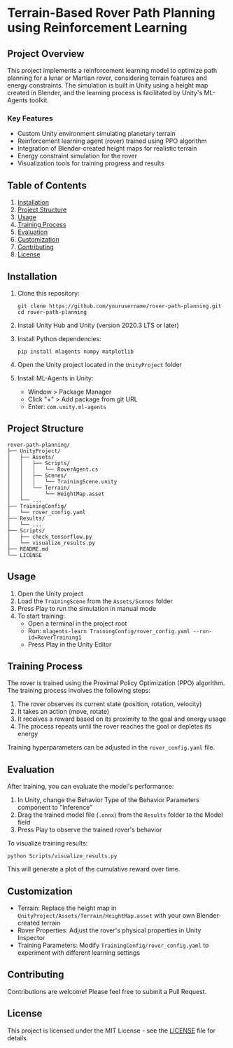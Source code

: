 # Terrain-Based Rover Path Planning using Reinforcement Learning

## Project Overview

This project implements a reinforcement learning model to optimize path planning for a lunar or Martian rover, considering terrain features and energy constraints. The simulation is built in Unity using a height map created in Blender, and the learning process is facilitated by Unity's ML-Agents toolkit.

### Key Features

- Custom Unity environment simulating planetary terrain
- Reinforcement learning agent (rover) trained using PPO algorithm
- Integration of Blender-created height maps for realistic terrain
- Energy constraint simulation for the rover
- Visualization tools for training progress and results

## Table of Contents

1. [Installation](#installation)
2. [Project Structure](#project-structure)
3. [Usage](#usage)
4. [Training Process](#training-process)
5. [Evaluation](#evaluation)
6. [Customization](#customization)
7. [Contributing](#contributing)
8. [License](#license)

## Installation

1. Clone this repository:
   ```
   git clone https://github.com/yourusername/rover-path-planning.git
   cd rover-path-planning
   ```

2. Install Unity Hub and Unity (version 2020.3 LTS or later)

3. Install Python dependencies:
   ```
   pip install mlagents numpy matplotlib
   ```

4. Open the Unity project located in the `UnityProject` folder

5. Install ML-Agents in Unity:
   - Window > Package Manager
   - Click "+" > Add package from git URL
   - Enter: `com.unity.ml-agents`

## Project Structure

```
rover-path-planning/
├── UnityProject/
│   ├── Assets/
│   │   ├── Scripts/
│   │   │   └── RoverAgent.cs
│   │   ├── Scenes/
│   │   │   └── TrainingScene.unity
│   │   └── Terrain/
│   │       └── HeightMap.asset
│   └── ...
├── TrainingConfig/
│   └── rover_config.yaml
├── Results/
│   └── ...
├── Scripts/
│   ├── check_tensorflow.py
│   └── visualize_results.py
├── README.md
└── LICENSE
```

## Usage

1. Open the Unity project
2. Load the `TrainingScene` from the `Assets/Scenes` folder
3. Press Play to run the simulation in manual mode
4. To start training:
   - Open a terminal in the project root
   - Run: `mlagents-learn TrainingConfig/rover_config.yaml --run-id=RoverTraining1`
   - Press Play in the Unity Editor

## Training Process

The rover is trained using the Proximal Policy Optimization (PPO) algorithm. The training process involves the following steps:

1. The rover observes its current state (position, rotation, velocity)
2. It takes an action (move, rotate)
3. It receives a reward based on its proximity to the goal and energy usage
4. The process repeats until the rover reaches the goal or depletes its energy

Training hyperparameters can be adjusted in the `rover_config.yaml` file.

## Evaluation

After training, you can evaluate the model's performance:

1. In Unity, change the Behavior Type of the Behavior Parameters component to "Inference"
2. Drag the trained model file (`.onnx`) from the `Results` folder to the Model field
3. Press Play to observe the trained rover's behavior

To visualize training results:

```
python Scripts/visualize_results.py
```

This will generate a plot of the cumulative reward over time.

## Customization

- Terrain: Replace the height map in `UnityProject/Assets/Terrain/HeightMap.asset` with your own Blender-created terrain
- Rover Properties: Adjust the rover's physical properties in Unity Inspector
- Training Parameters: Modify `TrainingConfig/rover_config.yaml` to experiment with different learning settings

## Contributing

Contributions are welcome! Please feel free to submit a Pull Request.

## License

This project is licensed under the MIT License - see the [LICENSE](LICENSE) file for details.
